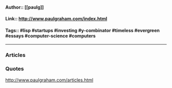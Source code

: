 
#### Author:: [[paulg]]
#### Link:: http://www.paulgraham.com/index.html
#### Tags:: #lisp #startups #investing #y-combinator #timeless #evergreen #essays #computer-science #computers

---

### Articles


### Quotes



http://www.paulgraham.com/articles.html